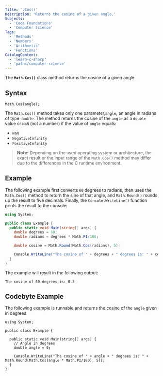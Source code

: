 ```yaml
---
Title: '.Cos()'
Description: 'Returns the cosine of a given angle.'
Subjects:
  - 'Code Foundations'
  - 'Computer Science'
Tags:
  - 'Methods'
  - 'Numbers'
  - 'Arithmetic'
  - 'Functions' 
CatalogContent:
  - 'learn-c-sharp'
  - 'paths/computer-science'
---
```


The **`Math.Cos()`** class method returns the cosine of a given angle.

## Syntax

```pseudo
Math.Cos(angle);
```

The `Math.Cos()` method takes only one parameter,`angle`, an angle in radians of type `double`. The method returns the cosine of the `angle` as a `double` value or `NaN` (not a number) if the value of `angle` equals:

- `NaN`
- `NegativeInfinity`
- `PositiveInfinity`

> **Note:** Depending on the used operating system or architecture, the exact result or the input range of the `Math.Cos()` method may differ due to the differences in the C runtime environment.

## Example

The following example first converts `60` degrees to radians, then uses the `Math.Cos()` method to return the sine of that angle, and `Math.Round()` rounds up the result to five decimals. Finally, the `Console.WriteLine()` function prints the result to the console:

```cs
using System;

public class Example {
  public static void Main(string[] args) {
    double degrees = 60;
    double radians = degrees * Math.PI/180;

    double cosine = Math.Round(Math.Cos(radians), 5);

    Console.WriteLine("The cosine of " + degrees + " degrees is: " + cosine);
  }
}
```

The example will result in the following output:

```shell
The cosine of 60 degrees is: 0.5
```

## Codebyte Example

The following example is runnable and returns the cosine of the `angle` given in degrees:

```codebyte/csharp
using System;

public class Example {

  public static void Main(string[] args) {
    // Angle in degrees
    double angle = 0;

    Console.WriteLine("The cosine of " + angle + " degrees is: " + Math.Round(Math.Cos(angle * Math.PI/180), 5));
  }
}
```
